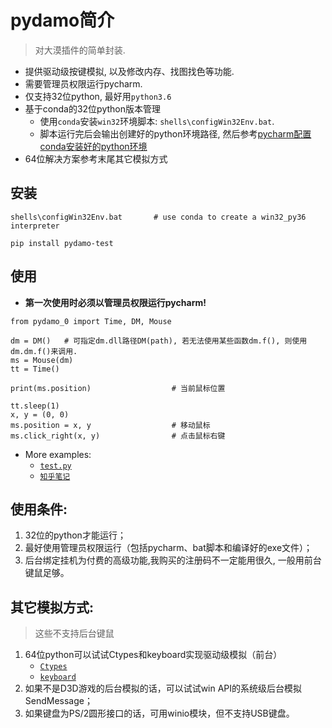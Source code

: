 # pydamo简介

> 对大漠插件的简单封装.

- 提供驱动级按键模拟, 以及修改内存、找图找色等功能.
- 需要管理员权限运行pycharm.<br>
- 仅支持32位python, 最好用`python3.6`
- 基于conda的32位python版本管理
  - 使用`conda`安装`win32`环境脚本: `shells\configWin32Env.bat`.
  - 脚本运行完后会输出创建好的python环境路径, 然后参考[pycharm配置conda安装好的python环境](https://blog.csdn.net/weixin_41710606/article/details/86747877?spm=1001.2101.3001.6650.2&utm_medium=distribute.pc_relevant.none-task-blog-2%7Edefault%7ECTRLIST%7ERate-2.pc_relevant_antiscanv2&depth_1-utm_source=distribute.pc_relevant.none-task-blog-2%7Edefault%7ECTRLIST%7ERate-2.pc_relevant_antiscanv2&utm_relevant_index=3)
- 64位解决方案参考末尾其它模拟方式


## 安装

```
shells\configWin32Env.bat       # use conda to create a win32_py36 interpreter

pip install pydamo-test
```


## 使用

- **第一次使用时必须以管理员权限运行pycharm!**

```
from pydamo_0 import Time, DM, Mouse

dm = DM()   # 可指定dm.dll路径DM(path), 若无法使用某些函数dm.f(), 则使用dm.dm.f()来调用.
ms = Mouse(dm)
tt = Time()

print(ms.position)                  # 当前鼠标位置

tt.sleep(1)
x, y = (0, 0)
ms.position = x, y                  # 移动鼠标
ms.click_right(x, y)                # 点击鼠标右键
```

- More examples:
    - [`test.py`](https://github.com/bode135/pydamo/blob/master/test.py)
    - [`知乎笔记`](https://zhuanlan.zhihu.com/p/266519446 "跳转到知乎")


## 使用条件:
1. 32位的python才能运行；
2. 最好使用管理员权限运行（包括pycharm、bat脚本和编译好的exe文件）；
3. 后台绑定挂机为付费的高级功能,我购买的注册码不一定能用很久, 一般用前台键鼠足够。

## 其它模拟方式:
> 这些不支持后台键鼠
1. 64位python可以试试Ctypes和keyboard实现驱动级模拟（前台）
    - [`Ctypes`](https://github.com/bode135/VirtualKey_with_Ctypes "跳转到Ctypes")
    - [`keyboard`](https://github.com/boppreh/keyboard "跳转到keyboard项目的git地址")
2. 如果不是D3D游戏的后台模拟的话，可以试试win API的系统级后台模拟SendMessage；
3. 如果键盘为PS/2圆形接口的话，可用winio模块，但不支持USB键盘。



